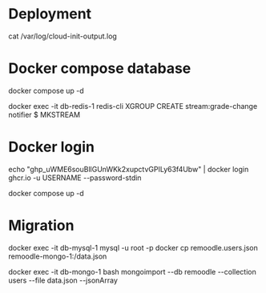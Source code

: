 # Deployment

cat /var/log/cloud-init-output.log

# Docker compose database

docker compose up -d

docker exec -it db-redis-1 redis-cli
XGROUP CREATE stream:grade-change notifier $ MKSTREAM

# Docker login

echo "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" | docker login ghcr.io -u USERNAME --password-stdin

docker compose up -d

# Migration

docker exec -it db-mysql-1 mysql -u root -p
docker cp remoodle.users.json remoodle-mongo-1:/data.json

docker exec -it db-mongo-1 bash
mongoimport --db remoodle --collection users --file data.json --jsonArray
